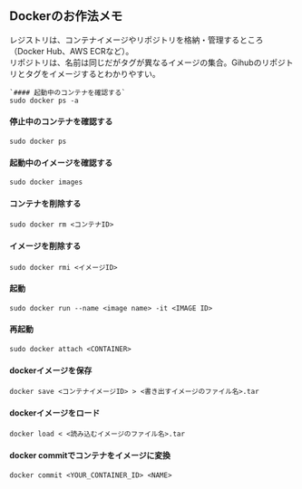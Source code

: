 ## Dockerのお作法メモ  

レジストリは、コンテナイメージやリポジトリを格納・管理するところ（Docker Hub、AWS ECRなど）。   
リポジトリは、名前は同じだがタグが異なるイメージの集合。Gihubのリポジトリとタグをイメージするとわかりやすい。   

```
`#### 起動中のコンテナを確認する`  
sudo docker ps -a
```

#### 停止中のコンテナを確認する  
```
sudo docker ps
```

#### 起動中のイメージを確認する  
```
sudo docker images
```

#### コンテナを削除する  
```
sudo docker rm <コンテナID>
```

#### イメージを削除する  
```
sudo docker rmi <イメージID>
```

#### 起動  
```
sudo docker run --name <image name> -it <IMAGE ID>
```

#### 再起動  
```
sudo docker attach <CONTAINER>
```

#### dockerイメージを保存  
```
docker save <コンテナイメージID> > <書き出すイメージのファイル名>.tar
```

#### dockerイメージをロード  
```
docker load < <読み込むイメージのファイル名>.tar
```


#### docker commitでコンテナをイメージに変換  
```
docker commit <YOUR_CONTAINER_ID> <NAME>
```
